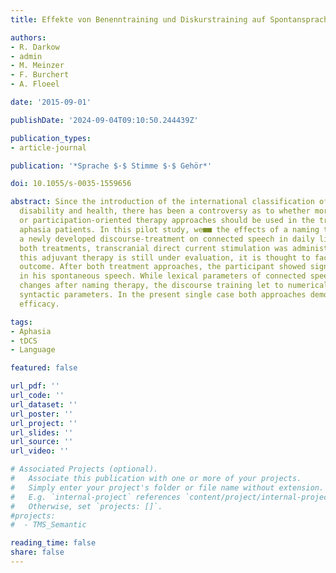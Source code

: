 ```yaml
---
title: Effekte von Benenntraining und Diskurstraining auf Spontansprache bei Aphasie

authors:
- R. Darkow
- admin
- M. Meinzer
- F. Burchert
- A. Floeel

date: '2015-09-01'

publishDate: '2024-09-04T09:10:50.244439Z'

publication_types:
- article-journal

publication: '*Sprache $·$ Stimme $·$ Gehör*'

doi: 10.1055/s-0035-1559656

abstract: Since the introduction of the international classification of functioning,
  disability and health, there has been a controversy as to whether more traditional
  or participation-oriented therapy approaches should be used in the treatment of
  aphasia patients. In this pilot study, we■■ the effects of a naming treatment and
  a newly developed discourse-treatment on connected speech in daily life. During
  both treatments, transcranial direct current stimulation was administered. Although
  this adjuvant therapy is still under evaluation, it is thought to facilitate therapy
  outcome. After both treatment approaches, the participant ­showed significant changes
  in his spontaneous speech. While lexical parameters of connected speech showed significant
  changes after naming therapy, the discourse training let to numerical changes in
  syntactic parameters. In the present single case both approaches demonstrated their
  efficacy.

tags:
- Aphasia
- tDCS
- Language

featured: false

url_pdf: ''
url_code: ''
url_dataset: ''
url_poster: ''
url_project: ''
url_slides: ''
url_source: ''
url_video: ''

# Associated Projects (optional).
#   Associate this publication with one or more of your projects.
#   Simply enter your project's folder or file name without extension.
#   E.g. `internal-project` references `content/project/internal-project/index.md`.
#   Otherwise, set `projects: []`.
#projects:
#  - TMS_Semantic

reading_time: false
share: false
---
```

